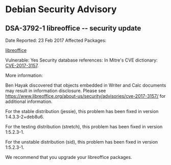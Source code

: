 
Debian Security Advisory
========================


DSA-3792-1 libreoffice -- security update
-----------------------------------------



Date Reported:
23 Feb 2017
Affected Packages:

[libreoffice](https://packages.debian.org/src:libreoffice)

Vulnerable:
Yes
Security database references:
In Mitre's CVE dictionary: [CVE-2017-3157](https://security-tracker.debian.org/tracker/CVE-2017-3157).  

More information:

Ben Hayak discovered that objects embedded in Writer and Calc documents
may result in information disclosure. Please see <https://www.libreoffice.org/about-us/security/advisories/cve-2017-3157/>
for additional information.


For the stable distribution (jessie), this problem has been fixed in
version 1:4.3.3-2+deb8u6.


For the testing distribution (stretch), this problem has been fixed
in version 1:5.2.3-1.


For the unstable distribution (sid), this problem has been fixed in
version 1:5.2.3-1.


We recommend that you upgrade your libreoffice packages.





